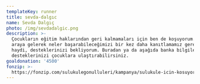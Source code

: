 ```yaml
---
templateKey: runner
title: sevda-dalgıc
name: Sevda Dalgıç
photo: /img/sevdadalgic.png
description: >-
  Çocukların eğitim haklarından geri kalmamaları için ben de koşuyorum. Bir
  araya gelerek neler başarabileceğimizi bir kez daha kanıtlamamız gerekiyor.
  haydi, desteklerinizi bekliyorum. Buradan ya da aşağıda banka bilgilerinden
  desteklerinizi çocuklara ulaştırabilirsiniz.
goaldonation: '4500'
fonzip: >-
  https://fonzip.com/sulukulegonulluleri/kampanya/sulukule-icin-kosuyorum--okulu-terki-onluyorum--30
---
```


